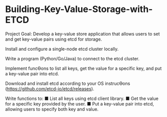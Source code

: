 # Building-Key-Value-Storage-with-ETCD

Project Goal: Develop a key-value store application that allows users to set and get key-value pairs using etcd for storage.

Install and configure a single-node etcd cluster locally.

Write a program (Python/Go/Java) to connect to the etcd cluster.

Implement funcƟons to list all keys, get the value for a specific key, and put a key-value pair into etcd.

Download and install etcd according to your OS instrucƟons (https://github.com/etcd-io/etcd/releases).

Write functions to:
■ List all keys using etcd client library.
■ Get the value for a specific key provided by the user.
■ Put a key-value pair into etcd, allowing users to specify both key
and value.

